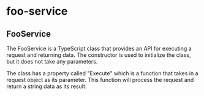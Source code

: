 # foo-service

## FooService

The FooService is a TypeScript class that provides an API for executing a request and returning data. The constructor is used to initialize the class, but it does not take any parameters. 

The class has a property called "Execute" which is a function that takes in a request object as its parameter. This function will process the request and return a string data as its result.
